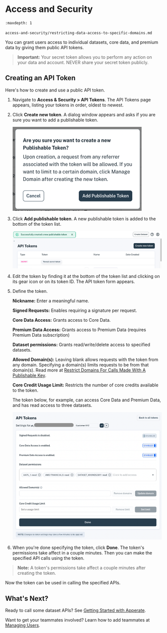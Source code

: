 # Access and Security

```{toctree}
:maxdepth: 1

access-and-security/restricting-data-access-to-specific-domains.md
```

You can grant users access to individual datasets, core data, and premium data by giving them public API tokens. 

> **Important:** Your secret token allows you to perform any action on your data and account. NEVER share your secret token publicly.

## Creating an API Token

Here's how to create and use a public API token.

1. Navigate to **Access & Security > API Tokens**. The API Tokens page appears, listing your tokens in order, oldest to newest.

1. Click **Create new token**. A dialog window appears and asks if you are sure you want to add a publishable token.
    
    ![add-token-dialog.png](./access-and-security/add-token-dialog.png)
    
1. Click **Add publishable token**. A new publishable token is added to the bottom of the token list.
    
    ![token-added.png](./access-and-security/token-added.png)
    
1. Edit the token by finding it at the bottom of the token list and clicking on its gear icon or on its token ID. The API token form appears.

1. Define the token. 
    
    **Nickname:** Enter a meaningful name.

    **Signed Requests:** Enables requiring a signature per request.

    **Core Data Access:** Grants access to Core Data.

    **Premium Data Access:** Grants access to Premium Data (requires Premium Data subscription)

    **Dataset permissions:** Grants read/write/delete access to specified datasets.

    **Allowed Domain(s):** Leaving blank allows requests with the token from any domain. Specifying a domain(s) limits requests to be from that domain(s). Read more at [Restrict Domains For Calls Made With A Publishable Key](https://iexcloud.zendesk.com/hc/en-us/articles/1500012485021).

    **Core Credit Usage Limit:** Restricts the number of core credits available to the token.
    
    The token below, for example, can access Core Data and Premium Data, and has read access to three datasets.
    
    ![api-token.png](./access-and-security/api-token.png)

1. When you're done specifying the token, click **Done**. The token's permissions take affect in a couple minutes. Then you can make the specified API calls using the token.

> **Note:** A token's permissions take affect a couple minutes after creating the token.

Now the token can be used in calling the specified APIs.

## What's Next?

Ready to call some dataset APIs? See [Getting Started with Apperate](../getting-started/getting-started-with-apperate.md).

Want to get your teammates involved? Learn how to add teammates at [Managing Users](./managing-users.md).